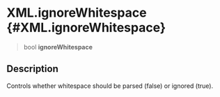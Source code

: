 XML.ignoreWhitespace {#XML.ignoreWhitespace}
====================

> bool **ignoreWhitespace**

Description
-----------

Controls whether whitespace should be parsed (false) or ignored (true).
